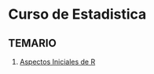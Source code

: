 # Curso de Estadistica

## TEMARIO

1. [Aspectos Iniciales de R](http://nbviewer.jupyter.org/https://github.com/Rogger794/Lenguaje-R/blob/master/Clase1/Aspectos\_Iniciales\_R.ipynb)
